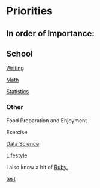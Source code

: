 # Priorities

## In order of Importance:

## School

[Writing](Writing/home.md)

[Math](Math/home.md)

[Statistics](Stats/home.md)

### Other

Food Preparation and Enjoyment

Exercise

[Data Science](ML.md)

[Lifestyle](Clothing.md)

I also know a bit of [Ruby.](Ruby/home.md)

[test](test.html)
